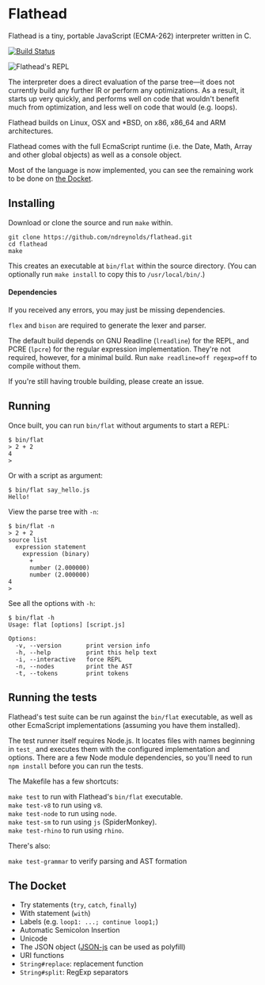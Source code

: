 Flathead
========
Flathead is a tiny, portable JavaScript (ECMA-262) interpreter written in C.

[![Build Status](https://travis-ci.org/ndreynolds/flathead.png?branch=master)](https://travis-ci.org/ndreynolds/flathead)

![Flathead's REPL](http://ndreynolds.com/img/flathead.png)

The interpreter does a direct evaluation of the parse tree—it does not
currently build any further IR or perform any optimizations. As a result, it
starts up very quickly, and performs well on code that wouldn't benefit much
from optimization, and less well on code that would (e.g. loops). 

Flathead builds on Linux, OSX and \*BSD, on x86, x86_64 and ARM architectures.

Flathead comes with the full EcmaScript runtime (i.e. the Date, Math, Array
and other global objects) as well as a console object.

Most of the language is now implemented, you can see the remaining
work to be done on [the Docket](#the-docket).


Installing
----------
Download or clone the source and run `make` within. 

    git clone https://github.com/ndreynolds/flathead.git
    cd flathead
    make

This creates an executable at `bin/flat` within the source directory. (You can
optionally run `make install` to copy this to `/usr/local/bin/`.)

#### Dependencies 

If you received any errors, you may just be missing dependencies.

`flex` and `bison` are required to generate the lexer and parser.

The default build depends on GNU Readline (`lreadline`) for the REPL, and PCRE
(`lpcre`) for the regular expression implementation. They're not required,
however, for a minimal build. Run `make readline=off regexp=off` to compile
without them.

If you're still having trouble building, please create an issue.


Running
-------
Once built, you can run `bin/flat` without arguments to start a REPL:

    $ bin/flat
    > 2 + 2
    4
    >

Or with a script as argument:

    $ bin/flat say_hello.js
    Hello!

View the parse tree with `-n`:

    $ bin/flat -n
    > 2 + 2
    source list
      expression statement
        expression (binary)
          +
          number (2.000000)
          number (2.000000)
    4
    >

See all the options with `-h`:

    $ bin/flat -h
    Usage: flat [options] [script.js] 

    Options:
      -v, --version       print version info
      -h, --help          print this help text
      -i, --interactive   force REPL
      -n, --nodes         print the AST
      -t, --tokens        print tokens


Running the tests
-----------------
Flathead's test suite can be run against the `bin/flat` executable, as well as
other EcmaScript implementations (assuming you have them installed).

The test runner itself requires Node.js. It locates files with names beginning
in `test_` and executes them with the configured implementation and options.
There are a few Node module dependencies, so you'll need to run `npm install`
before you can run the tests.

The Makefile has a few shortcuts:

`make test` to run with Flathead's `bin/flat` executable.  
`make test-v8` to run using `v8`.   
`make test-node` to run using `node`.  
`make test-sm` to run using `js` (SpiderMonkey).  
`make test-rhino` to run using `rhino`.  

There's also:

`make test-grammar` to verify parsing and AST formation 


The Docket
----------
- Try statements (`try`, `catch`, `finally`)
- With statement (`with`)
- Labels (e.g. `loop1: ...; continue loop1;`)
- Automatic Semicolon Insertion
- Unicode
- The JSON object ([JSON-js][1] can be used as polyfill)
- URI functions
- `String#replace`: replacement function
- `String#split`: RegExp separators


[1]: http://github.com/douglascrockford/JSON-js

